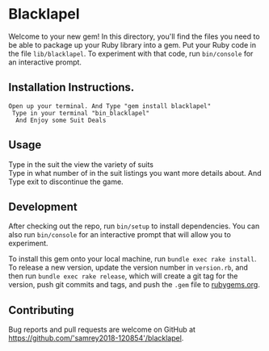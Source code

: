 # Blacklapel

Welcome to your new gem! In this directory, you'll find the files you need to be able to package up your Ruby library into a gem. Put your Ruby code in the file `lib/blacklapel`. To experiment with that code, run `bin/console` for an interactive prompt.


## Installation Instructions.  
    Open up your terminal. And Type "gem install blacklapel"
     Type in your terminal "bin_blacklapel"
      And Enjoy some Suit Deals

## Usage
   Type in the suit the view the variety of suits    
    Type in what number of in the suit listings you want more details about.
     And Type exit to discontinue the game.

## Development
After checking out the repo, run `bin/setup` to install dependencies. You can also run `bin/console` for an interactive prompt that will allow you to experiment.

To install this gem onto your local machine, run `bundle exec rake install`. To release a new version, update the version number in `version.rb`, and then run `bundle exec rake release`, which will create a git tag for the version, push git commits and tags, and push the `.gem` file to [rubygems.org](https://rubygems.org).

## Contributing

Bug reports and pull requests are welcome on GitHub at https://github.com/'samrey2018-120854'/blacklapel.
